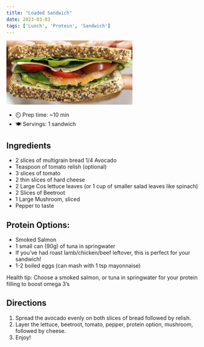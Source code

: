 ```yaml
---
title: "Loaded Sandwich"
date: 2023-03-03
tags: ['Lunch', 'Protein', 'Sandwich']
---
```


![Loaded Sandwich](/recipes/pix/loaded-sandwich.png)

- ⏲️ Prep time: ~10 min
- 🍽️ Servings: 1 sandwich

## Ingredients

- 2 slices of multigrain bread 1/4 Avocado
- Teaspoon of tomato relish (optional)
- 3 slices of tomato
 - 2 thin slices of hard cheese
- 2 Large Cos lettuce leaves (or 1 cup of smaller salad leaves like spinach)
- 2 Slices of Beetroot
- 1 Large Mushroom, sliced
- Pepper to taste


## Protein Options:

- Smoked Salmon
- 1 small can (90g) of tuna in springwater
- If you’ve had roast lamb/chicken/beef leftover, this is perfect for your sandwich!
- 1-2 boiled eggs (can mash with 1 tsp mayonnaise)

Health tip: Choose a smoked salmon, or tuna in springwater for your protein filling to boost omega 3’s

## Directions

1. Spread the avocado evenly on both slices of bread followed by relish.
2. Layer the lettuce, beetroot, tomato, pepper, protein option, mushroom, followed by cheese.
3. Enjoy!
